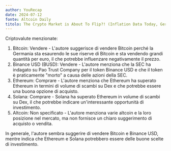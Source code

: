 ```yaml
---
author: YouRecap
date: 2024-07-12
fonte: Altcoin Daily
titolo: The Crypto Market is About To Flip?! (Inflation Data Today, German Selling Bitcoin, Solana News)
---
```


Criptovalute menzionate:
1. Bitcoin: Vendere - L'autore suggerisce di vendere Bitcoin perché la Germania sta esaurendo le sue riserve di Bitcoin e sta vendendo grandi quantità per euro, il che potrebbe influenzare negativamente il prezzo.
2. Binance USD (BUSD): Vendere - L'autore menziona che la SEC ha indagato su Pao Trust Company per il token Binance USD e che il token è praticamente "morto" a causa delle azioni della SEC.
3. Ethereum: Comprare - L'autore menziona che Ethereum ha superato Ethereum in termini di volume di scambi su Dex e che potrebbe essere una buona opzione di acquisto.
4. Solana: Comprare - Solana ha superato Ethereum in volume di scambi su Dex, il che potrebbe indicare un'interessante opportunità di investimento.
5. Altcoin: Non specificato - L'autore menziona varie altcoin e la loro posizione nel mercato, ma non fornisce un chiaro suggerimento di acquisto o vendita.

In generale, l'autore sembra suggerire di vendere Bitcoin e Binance USD, mentre indica che Ethereum e Solana potrebbero essere delle buone scelte di investimento.
